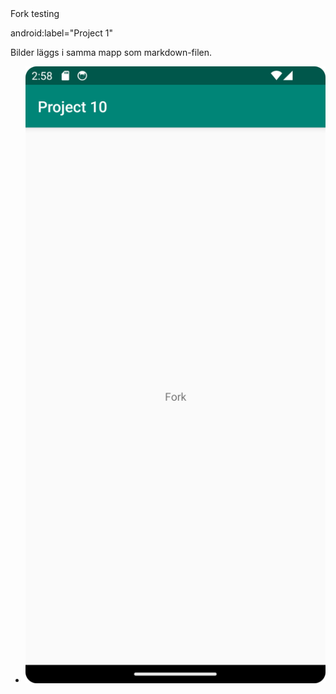 
<resources>
    <string name="app_name">Fork testing</string>
</resources>

android:label="Project 1"


Bilder läggs i samma mapp som markdown-filen.

- ![img.png](img.png)

